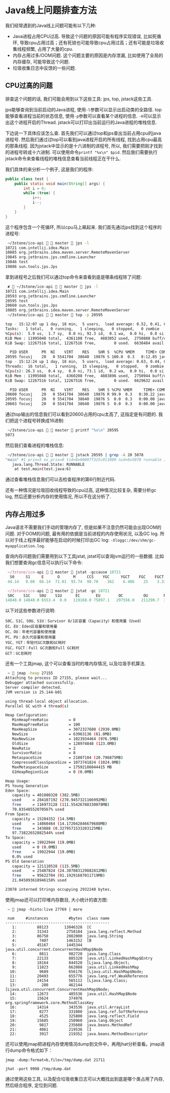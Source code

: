 # Java线上问题排查方法

我们经常遇到的Java线上问题可能有以下几种:

- Java进程占用CPU过高. 导致这个问题的原因可能有程序实现错误, 比如死循环, 导致cpu占用过高；还有死锁也可能导致cpu占用过高；还有可能是垃圾收集线程频繁, 占用了大量的cpu.
- 内存占用过多/OOM问题. 这个问题主要的原因是内存泄漏, 比如使用了全局的内存缓存, 可能导致这个问题.
- 垃圾收集日志中反馈的一些问题. 

## CPU过高的问题

排查这个问题的话, 我们可能会用到以下这些工具: jps, top, jstack这些工具. 

jps能够查询到当前启动的Java进程, 使用`-l`参数可以显示出启动类的全路径. 
top能够查看进程当前的状态信息, 使用`-p`参数可以查看某个进程的信息. `-H`可以显示出这个进程开启的Thread. 
jstack可以打印出当前运行的Java进程的堆栈信息. 

下边说一下具体应该怎么查. 首先我们可以通过top和jps查出当前占用cpu的java进程号. 然后我们通过过top可以看到java进程开启的所有线程, 找到占用cpu最高的那条线程. 因为jstack中显示的是十六进制的进程号, 所以, 我们需要把刚才找到的进程号转成十六进制. 可以使用命令`printf "%x\n" $pid`. 然后我们需要执行jstack命令来查看线程的堆栈信息查看当前线程正在干什么.

我们具体的来分析一个例子, 这是我们的程序:
```java
public class test {
    public static void main(String[] args) {
        int i = 0;
        while (true) {
            i++;
            i--;
        }
    }
}
```

这个程序包含一个死循环, 所以cpu马上飙起来. 我们首先通过jps找到这个程序的进程号: 

```sh
 ~/3stone/ico-api   master  jps -l
10721 com.intellij.idea.Main
10885 org.jetbrains.idea.maven.server.RemoteMavenServer
19845 org.jetbrains.jps.cmdline.Launcher
19846 test
19886 sun.tools.jps.Jps
```

拿到进程号之后我们可以通过top命令来查看到底是哪条线程除了问题:
```sh
 ✘  ~/3stone/ico-api   master  jps -l
10721 com.intellij.idea.Main
20593 org.jetbrains.jps.cmdline.Launcher
20595 test
20660 sun.tools.jps.Jps
10885 org.jetbrains.idea.maven.server.RemoteMavenServer
 ~/3stone/ico-api   master  top -p 20595

top - 15:12:07 up 1 day, 18 min,  5 users,  load average: 0.52, 0.41, 0.44
Tasks:   1 total,   0 running,   1 sleeping,   0 stopped,   0 zombie
%Cpu(s):  5.9 us,  1.7 sy,  0.0 ni, 92.3 id,  0.1 wa,  0.0 hi,  0.0 si,  0.0 st
KiB Mem : 11995048 total,  4361108 free,  4883052 used,  2750888 buff/cache
KiB Swap: 12267516 total, 12267516 free,        0 used.  6630484 avail Mem 

  PID USER      PR  NI    VIRT    RES    SHR S  %CPU %MEM     TIME+ COMMAND
20595 focusj    20   0 5541704  38640  19876 S 100.0  0.3   0:12.85 java
top - 15:12:24 up 1 day, 18 min,  5 users,  load average: 0.63, 0.44, 0.45
Threads:  16 total,   1 running,  15 sleeping,   0 stopped,   0 zombie
%Cpu(s): 26.3 us,  0.4 sy,  0.0 ni, 73.1 id,  0.2 wa,  0.0 hi,  0.0 si,  0.0 st
KiB Mem : 11995048 total,  4360208 free,  4883896 used,  2750944 buff/cache
KiB Swap: 12267516 total, 12267516 free,        0 used.  6629632 avail Mem 

  PID USER      PR  NI    VIRT    RES    SHR S %CPU %MEM     TIME+ COMMAND
20600 focusj    20   0 5541704  38640  19876 R 99.9  0.3   0:30.22 java
20595 focusj    20   0 5541704  38640  19876 S  0.0  0.3   0:00.00 java
20603 focusj    20   0 5541704  38640  19876 S  0.0  0.3   0:00.00 java
```

通过top输出的信息我们可以看到20600占用的cpu太高了, 这指定是有问题的. 我们把这个进程号转换成16进制: 

```sh
 ~/3stone/ico-api   master  printf "%x\n" 20595
5073
```

然后我们查看进程的堆栈信息:

```sh
 ~/3stone/ico-api   master  jstack 20595 | grep -A 20 5078
"main" #1 prio=5 os_prio=0 tid=0x00007f325c011000 nid=0x5078 runnable [0x00007f3262ace000]
   java.lang.Thread.State: RUNNABLE
	at test.main(test.java:6)
```

通过查看堆栈信息我们可以去检查程序的第6行附近代码.

还有一种情况是垃圾回收线程导致的cpu过高, 这种情况比较复杂, 需要分析gc log, 然后还要分析内存的使用情况, 所以不在这分析了. 

## 内存占用过多

Java语言不需要我们手动的管理内存了, 但是如果不注意仍然可能会出现OOM的问题. 对于OOM的问题, 最有用的依据是当前进程的内存使用状况, 以及GC log. 所以对于线上程序最好能够在启动的时候打印出GC log: `-Xloggc:/dev/shm/gc-myapplication.log`. 

查询内存问题我们需要用到以下工具jstat, jstat可以查询jvm运行的一些数据. 比如我们想要查询gc信息可以执行以下命令:

```js
 ~/3stone/ico-api   master  jstat -gccause 10721
  S0     S1     E      O      M     CCS    YGC     YGCT    FGC    FGCT     GCT    LGCC                 GCC
 44.14   0.00  66.14  71.01  93.74  90.70    362    6.486    25    3.331    9.817 Allocation Failure   No GC 

 ~/3stone/ico-api   master  jstat -gc 10721
 S0C    S1C    S0U    S1U      EC       EU        OC         OU       MC     MU    CCSC   CCSU   YGC     YGCT    FGC    FGCT     GCT   
14848.0 14848.0 6553.4  0.0   119168.0 75897.1   297556.0   211290.7  342864.0 321394.9 50088.0 45431.6    362    6.486  25      3.331    9.817
```

以下对这些参数进行说明:
```
S0C、S1C、S0U、S1U：Survivor 0/1区容量（Capacity）和使用量（Used）
EC、EU：Eden区容量和使用量
OC、OU：年老代容量和使用量
PC、PU：永久代容量和使用量
YGC、YGT：年轻代GC次数和GC耗时
FGC、FGCT：Full GC次数和Full GC耗时
GCT：GC总耗时
```

还有一个工具jmap, 这个可以查看当时的堆内存情况, 以及垃圾手机算法.
```sh
 ~  jmap -heap 27155
Attaching to process ID 27155, please wait...
Debugger attached successfully.
Server compiler detected.
JVM version is 25.144-b01

using thread-local object allocation.
Parallel GC with 4 thread(s)

Heap Configuration:
   MinHeapFreeRatio         = 0
   MaxHeapFreeRatio         = 100
   MaxHeapSize              = 3072327680 (2930.0MB)
   NewSize                  = 63963136 (61.0MB)
   MaxNewSize               = 1023934464 (976.5MB)
   OldSize                  = 128974848 (123.0MB)
   NewRatio                 = 2
   SurvivorRatio            = 8
   MetaspaceSize            = 21807104 (20.796875MB)
   CompressedClassSpaceSize = 1073741824 (1024.0MB)
   MaxMetaspaceSize         = 17592186044415 MB
   G1HeapRegionSize         = 0 (0.0MB)

Heap Usage:
PS Young Generation
Eden Space:
   capacity = 401080320 (382.5MB)
   used     = 284107192 (270.9457321166992MB)
   free     = 116973128 (111.55426788330078MB)
   70.83548552070567% used
From Space:
   capacity = 15204352 (14.5MB)
   used     = 14860464 (14.172042846679688MB)
   free     = 343888 (0.3279571533203125MB)
   97.73822652882544% used
To Space:
   capacity = 19922944 (19.0MB)
   used     = 0 (0.0MB)
   free     = 19922944 (19.0MB)
   0.0% used
PS Old Generation
   capacity = 121110528 (115.5MB)
   used     = 25487824 (24.307083129882812MB)
   free     = 95622704 (91.19291687011719MB)
   21.045093618946158% used

23078 interned Strings occupying 2932240 bytes.
```

使用jmap还可以打印堆内存数目, 大小统计的直方图: 
```
 ~  jmap -histo:live 27769 | more

 num     #instances         #bytes  class name
----------------------------------------------
   1:         88123       13046328  [C
   2:         31343        2758184  java.lang.reflect.Method
   3:         86750        2082000  java.lang.String
   4:          7407        1463152  [B
   5:         45167        1445344  java.util.concurrent.ConcurrentHashMap$Node
   6:          8811         982720  java.lang.Class
   7:         22133         885320  java.util.LinkedHashMap$Entry
   8:         18164         844520  [Ljava.lang.Object;
   9:         11823         662088  java.util.LinkedHashMap
  10:          9689         656176  [Ljava.util.HashMap$Node;
  11:         20493         655776  java.lang.ref.WeakReference
  12:         24154         565112  [Ljava.lang.Class;
  13:           280         462144  [Ljava.util.concurrent.ConcurrentHashMap$Node;
  14:         12673         405536  java.util.HashMap$Node
  15:         15624         374976  org.springframework.core.MethodClassKey
  16:         14314         343536  java.util.ArrayList
  17:          8277         331080  java.lang.ref.SoftReference
  18:          4525         325800  java.lang.reflect.Field
  19:         15685         250960  java.lang.Object
  20:          9817         235608  java.beans.MethodRef
  21:          4061         219536  [I
  22:          3917         219352  java.beans.MethodDescriptor
```

还可以使用jmap把进程内存使用情况dump到文件中，再用jhat分析查看。jmap进行dump命令格式如下：
```
jmap -dump:format=b,file=/tmp/dump.dat 21711

jhat -port 9998 /tmp/dump.dat
```

通过使用这些工具, 以及配合垃圾收集日志可以大概找出到底是哪个类占用了内存, 然后结合程序, 定位到问题.